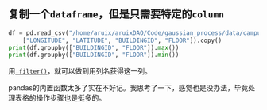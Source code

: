 ## 复制一个`dataframe`，但是只需要特定的`column`

```python
df = pd.read_csv("/home/aruix/aruixDAO/Code/gaussian_process/data/campus_clean.csv").filter(
    ["LONGITUDE", "LATITUDE", "BUILDINGID", "FLOOR"]).copy()
print(df.groupby(["BUILDINGID", "FLOOR"]).max())
print(df.groupby(["BUILDINGID", "FLOOR"]).min())
```

用[`.filter()`](https://pandas.pydata.org/docs/reference/api/pandas.DataFrame.filter.html)，就可以做到用列名获得这一列。

pandas的内置函数太多了实在不好记。我思考了一下，感觉也是没办法，毕竟处理表格的操作步骤也是挺多的。